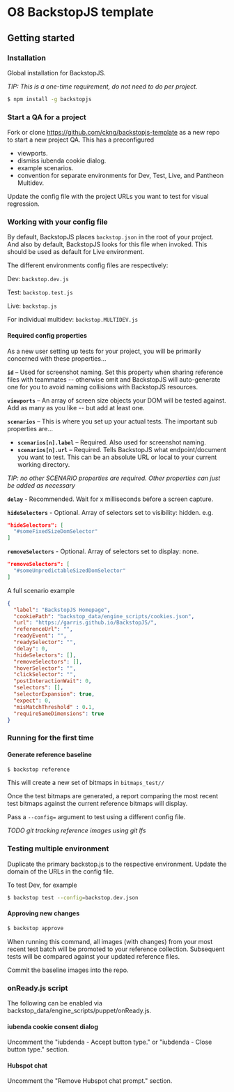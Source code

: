 # O8 BackstopJS template

## Getting started

### Installation

Global installation for BackstopJS.

*TIP: This is a one-time requirement, do not need to do per project.*

```bash
$ npm install -g backstopjs
```



### Start a QA for a project

Fork or clone https://github.com/ckng/backstopjs-template as a new repo to start a new project QA. This has a preconfigured

- viewports.
- dismiss iubenda cookie dialog.
- example scenarios.
- convention for separate environments for Dev, Test, Live, and Pantheon Multidev.

Update the config file with the project URLs you want to test for visual regression.



### Working with your config file

By default, BackstopJS places `backstop.json` in the root of your project. And also by default, BackstopJS looks for this file when invoked. This should be used as default for Live environment.

The different environments config files are respectively:

Dev: `backstop.dev.js`

Test: `backstop.test.js`

Live: `backstop.js`

For individual multidev: `backstop.MULTIDEV.js`



#### Required config properties

As a new user setting up tests for your project, you will be primarily concerned with these properties...

**`id`** – Used for screenshot naming. Set this property when sharing reference files with teammates -- otherwise omit and BackstopJS will auto-generate one for you to avoid naming collisions with BackstopJS resources.

**`viewports`** – An array of screen size objects your DOM will be tested against. Add as many as you like -- but add at least one.

**`scenarios`** – This is where you set up your actual tests. The important sub properties are...

- **`scenarios[n].label`** – Required. Also used for screenshot naming.
- **`scenarios[n].url`** – Required. Tells BackstopJS what endpoint/document you want to test. This can be an absolute URL or local to your current working directory.

*TIP: no other SCENARIO properties are required. Other properties can just be added as necessary*



**`delay`** - Recommended. Wait for x milliseconds before a screen capture.

**`hideSelectors`** - Optional. Array of selectors set to visibility: hidden. e.g.

```json
"hideSelectors": [
  "#someFixedSizeDomSelector"
]
```

**`removeSelectors`** - Optional. Array of selectors set to display: none.

```json
"removeSelectors": [
  "#someUnpredictableSizedDomSelector"
]
```



A full scenario example

```json
{
  "label": "BackstopJS Homepage",
  "cookiePath": "backstop_data/engine_scripts/cookies.json",
  "url": "https://garris.github.io/BackstopJS/",
  "referenceUrl": "",
  "readyEvent": "",
  "readySelector": "",
  "delay": 0,
  "hideSelectors": [],
  "removeSelectors": [],
  "hoverSelector": "",
  "clickSelector": "",
  "postInteractionWait": 0,
  "selectors": [],
  "selectorExpansion": true,
  "expect": 0,
  "misMatchThreshold" : 0.1,
  "requireSameDimensions": true
}
```



### Running for the first time

#### Generate reference baseline

 ```bash
$ backstop reference
 ```

This will create a new set of bitmaps in `bitmaps_test//`

Once the test bitmaps are generated, a report comparing the most recent test bitmaps against the current reference bitmaps will display.

Pass a `--config=` argument to test using a different config file.

*TODO git tracking reference images using git lfs*

### Testing multiple environment

Duplicate the primary backstop.js to the respective environment. Update the domain of the URLs in the config file.

To test Dev, for example

```bash
$ backstop test --config=backstop.dev.json
```



#### Approving new changes

```bash
$ backstop approve
```

When running this command, all images (with changes) from your most recent test batch will be promoted to your reference collection. Subsequent tests will be compared against your updated reference files.

Commit the baseline images into the repo.

### onReady.js script

The following can be enabled via backstop_data/engine_scripts/puppet/onReady.js.

#### iubenda cookie consent dialog

Uncomment the "iubdenda - Accept button type." or "iubdenda - Close button type." section.

#### Hubspot chat

Uncomment the "Remove Hubspot chat prompt." section.


